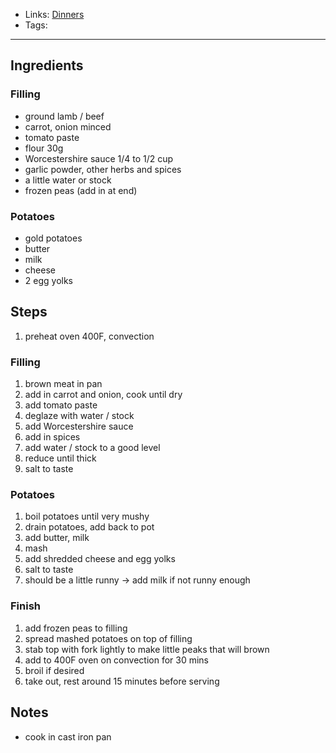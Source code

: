 - Links: [Dinners](Dinners/Dinners.md)
- Tags: 

---

## Ingredients
### Filling
- ground lamb / beef
- carrot, onion minced
- tomato paste
- flour 30g
- Worcestershire sauce 1/4 to 1/2 cup
- garlic powder, other herbs and spices
- a little water or stock
- frozen peas (add in at end)
### Potatoes
- gold potatoes
- butter
- milk
- cheese
- 2 egg yolks
## Steps
1. preheat oven 400F, convection
### Filling
1. brown meat in pan
2. add in carrot and onion, cook until dry
3. add tomato paste
4. deglaze with water / stock
5. add Worcestershire sauce
6. add in spices
7. add water / stock to a good level
8. reduce until thick
9. salt to taste
### Potatoes
1. boil potatoes until very mushy
2. drain potatoes, add back to pot
3. add butter, milk
4. mash
5. add shredded cheese and egg yolks
6. salt to taste
7. should be a little runny -> add milk if not runny enough
### Finish
1. add frozen peas to filling
2. spread mashed potatoes on top of filling
3. stab top with fork lightly to make little peaks that will brown
4. add to 400F oven on convection for 30 mins
5. broil if desired
6. take out, rest around 15 minutes before serving
## Notes
- cook in cast iron pan